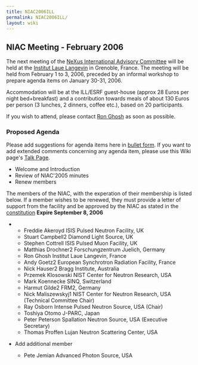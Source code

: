 ```yaml
---
title: NIAC2006ILL
permalink: NIAC2006ILL/
layout: wiki
---
```


NIAC Meeting - February 2006
----------------------------

The next meeting of the [ NeXus International Advisory
Committee](NIAC "wikilink") will be held at the [Institut Laue
Langevin](http://www.ill.fr) in Grenoble, France. The meeting will be
held from February 1 to 3, 2006, preceded by an informal workshop to
prepare agenda items on January 30-31, 2006.

Accommodation will be at the ILL/ESRF guest-house (approx 28 Euros per
night bed+breakfast) and a contribution towards meals of about 130 Euros
per person (3 lunches, 2 dinners, coffee etc.), based on 20
participants.

If you wish to attend, please contact [Ron Ghosh](mailto:ghosh@ill.fr)
as soon as possible.

### Proposed Agenda

Please add suggestions for agenda items here in [ bullet
form](Help:Editing#Lists "wikilink"). If you want to add extended
comments concerning any agenda item, please use this Wiki page's [ Talk
Page](Talk:NIAC_Meetings "wikilink").

-   Welcome and Introduction
-   Review of NIAC'2005 minutes
-   Renew members

The members of the NIAC, with the experation of their membership is
listed below. If a member wishes to be renewed, they must provide a
letter of support from the facility and be approved by the NIAC as
stated in the [constitution](NIAC "wikilink") **Expire September 8,
2006**

-   -   Freddie Akeroyd ISIS Pulsed Neutron Facility, UK
    -   Stuart Campbell2 Diamond Light Source, UK
    -   Stephen Cottrell ISIS Pulsed Muon Facility, UK
    -   Matthias Drochner2 Forschungzentrum Juelich, Germany
    -   Ron Ghosh Institut Laue Langevin, France
    -   Andy Goetz2 European Synchrotron Radiation Facility, France
    -   Nick Hauser2 Bragg Institute, Australia
    -   Przemek Klosowski NIST Center for Neutron Research, USA
    -   Mark Koennecke SINQ, Switzerland
    -   Harmut Gilde2 FRM2, Germany
    -   Nick Maliszewskyj1 NIST Center for Neutron Research, USA
        (Technical Committee Chair)
    -   Ray Osborn Intense Pulsed Neutron Source, USA (Chair)
    -   Toshiya Otomo J-PARC, Japan
    -   Peter Peterson Spallation Neutron Source, USA (Executive
        Secretary)
    -   Thomas Proffen Lujan Neutron Scattering Center, USA

-   Add additional member
    -   Pete Jemian Advanced Photon Source, USA

